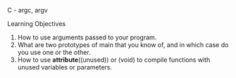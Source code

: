 C - argc, argv

Learning Objectives

1. How to use arguments passed to your program.
2. What are two prototypes of main that you know of, and in which case do you use one or the other.
3. How to use __attribute__((unused)) or (void) to compile functions with unused variables or parameters.
